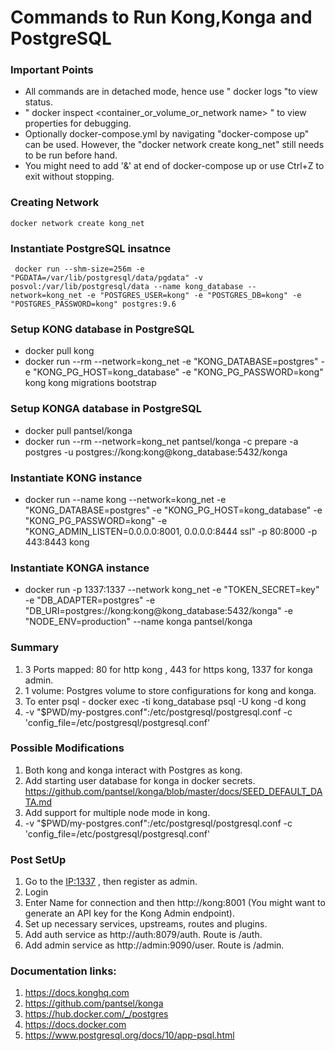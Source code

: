 # Commands to Run Kong,Konga and PostgreSQL

### Important Points
* All commands are in detached mode, hence use " docker logs <container name> "to view status.
* " docker inspect <container_or_volume_or_network name> " to view properties for debugging.
* Optionally docker-compose.yml by navigating "docker-compose up" can be used. However, the "docker network create kong_net" still needs to be run before hand.
* You might need to add '&' at end of docker-compose up or use Ctrl+Z to exit without stopping.

### Creating Network
`docker network create kong_net`

### Instantiate PostgreSQL insatnce
``` docker run --shm-size=256m -e "PGDATA=/var/lib/postgresql/data/pgdata" -v posvol:/var/lib/postgresql/data --name kong_database --network=kong_net -e "POSTGRES_USER=kong" -e "POSTGRES_DB=kong" -e "POSTGRES_PASSWORD=kong" postgres:9.6```

### Setup KONG database in PostgreSQL
* docker pull kong
* docker run --rm --network=kong_net -e "KONG_DATABASE=postgres" -e "KONG_PG_HOST=kong_database" -e "KONG_PG_PASSWORD=kong" kong kong migrations bootstrap

### Setup KONGA database in PostgreSQL
* docker pull pantsel/konga
* docker run --rm --network=kong_net pantsel/konga -c prepare -a postgres -u postgres://kong:kong@kong_database:5432/konga

### Instantiate KONG instance
* docker run --name kong --network=kong_net -e "KONG_DATABASE=postgres" -e "KONG_PG_HOST=kong_database" -e "KONG_PG_PASSWORD=kong" -e "KONG_ADMIN_LISTEN=0.0.0.0:8001, 0.0.0.0:8444 ssl" -p 80:8000 -p 443:8443 kong

### Instantiate KONGA instance
* docker run -p 1337:1337 --network kong_net -e "TOKEN_SECRET=key" -e "DB_ADAPTER=postgres" -e "DB_URI=postgres://kong:kong@kong_database:5432/konga" -e "NODE_ENV=production" --name konga pantsel/konga

### Summary
1. 3 Ports mapped: 80 for http kong , 443 for https kong, 1337 for konga admin.
2. 1 volume: Postgres volume to store configurations for kong and konga.
3. To enter psql - docker exec -ti kong_database psql -U kong -d kong
4. -v "$PWD/my-postgres.conf":/etc/postgresql/postgresql.conf -c 'config_file=/etc/postgresql/postgresql.conf'

### Possible Modifications
1. Both kong and konga interact with Postgres as kong.
2. Add starting user database for konga in docker secrets. https://github.com/pantsel/konga/blob/master/docs/SEED_DEFAULT_DATA.md
3. Add support for multiple node mode in kong.
4. -v "$PWD/my-postgres.conf":/etc/postgresql/postgresql.conf -c 'config_file=/etc/postgresql/postgresql.conf'

### Post SetUp
1. Go to the <IP:1337> , then register as admin.
2. Login
3. Enter Name for connection and then http://kong:8001  (You might want to generate an API key for the Kong Admin endpoint).
4. Set up necessary services, upstreams, routes and plugins.
5. Add auth service as http://auth:8079/auth. Route is /auth.
6. Add admin service as http://admin:9090/user. Route is /admin.

### Documentation links:
1. https://docs.konghq.com
2. https://github.com/pantsel/konga
3. https://hub.docker.com/_/postgres
4. https://docs.docker.com
5. https://www.postgresql.org/docs/10/app-psql.html

